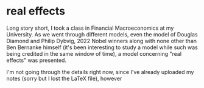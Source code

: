# real effects

Long story short, I took a class in Financial Macroeconomics at my University. As we went through different models, even the model of Douglas Diamond and Philip Dybvig, 2022 Nobel winners along with none other than Ben Bernanke himself (it's been interesting to study a model while such was being credited in the same window of time), a model concerning "real effects" was presented.

I'm not going through the details right now, since I've already uploaded my notes (sorry but I lost the LaTeX file), however 


